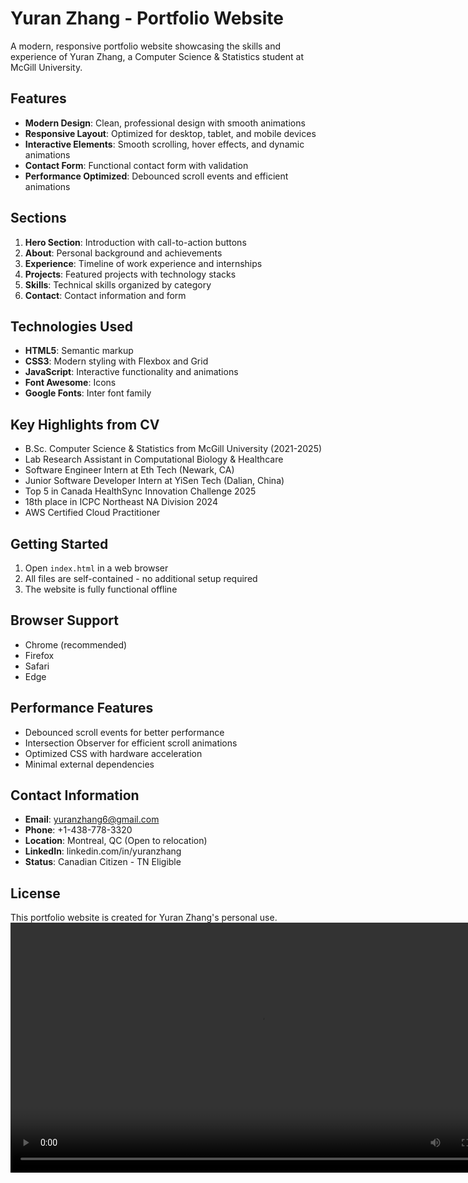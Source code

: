 # Yuran Zhang - Portfolio Website

A modern, responsive portfolio website showcasing the skills and experience of Yuran Zhang, a Computer Science & Statistics student at McGill University.

## Features

- **Modern Design**: Clean, professional design with smooth animations
- **Responsive Layout**: Optimized for desktop, tablet, and mobile devices
- **Interactive Elements**: Smooth scrolling, hover effects, and dynamic animations
- **Contact Form**: Functional contact form with validation
- **Performance Optimized**: Debounced scroll events and efficient animations

## Sections

1. **Hero Section**: Introduction with call-to-action buttons
2. **About**: Personal background and achievements
3. **Experience**: Timeline of work experience and internships
4. **Projects**: Featured projects with technology stacks
5. **Skills**: Technical skills organized by category
6. **Contact**: Contact information and form

## Technologies Used

- **HTML5**: Semantic markup
- **CSS3**: Modern styling with Flexbox and Grid
- **JavaScript**: Interactive functionality and animations
- **Font Awesome**: Icons
- **Google Fonts**: Inter font family

## Key Highlights from CV

- B.Sc. Computer Science & Statistics from McGill University (2021-2025)
- Lab Research Assistant in Computational Biology & Healthcare
- Software Engineer Intern at Eth Tech (Newark, CA)
- Junior Software Developer Intern at YiSen Tech (Dalian, China)
- Top 5 in Canada HealthSync Innovation Challenge 2025
- 18th place in ICPC Northeast NA Division 2024
- AWS Certified Cloud Practitioner

## Getting Started

1. Open `index.html` in a web browser
2. All files are self-contained - no additional setup required
3. The website is fully functional offline

## Browser Support

- Chrome (recommended)
- Firefox
- Safari
- Edge

## Performance Features

- Debounced scroll events for better performance
- Intersection Observer for efficient scroll animations
- Optimized CSS with hardware acceleration
- Minimal external dependencies

## Contact Information

- **Email**: yuranzhang6@gmail.com
- **Phone**: +1-438-778-3320
- **Location**: Montreal, QC (Open to relocation)
- **LinkedIn**: linkedin.com/in/yuranzhang
- **Status**: Canadian Citizen - TN Eligible

## License

This portfolio website is created for Yuran Zhang's personal use.
<video src="demostration.mov" width="800" controls preload="metadata">
    你的浏览器不支持视频播放
  </video>
